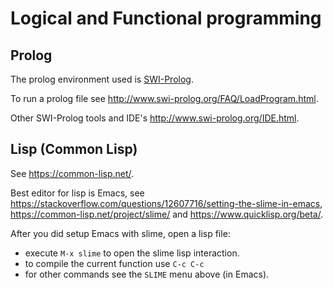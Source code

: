# Logical and Functional programming

## Prolog
The prolog environment used is [SWI-Prolog](http://www.swi-prolog.org/).

To run a prolog file see http://www.swi-prolog.org/FAQ/LoadProgram.html.

Other SWI-Prolog tools and IDE's http://www.swi-prolog.org/IDE.html.

## Lisp (Common Lisp)
See https://common-lisp.net/.

Best editor for lisp is Emacs, see https://stackoverflow.com/questions/12607716/setting-the-slime-in-emacs, https://common-lisp.net/project/slime/ and https://www.quicklisp.org/beta/.

After you did setup Emacs with slime, open a lisp file:
- execute `M-x slime` to open the slime lisp interaction.
- to compile the current function use `C-c C-c`
- for other commands see the `SLIME` menu above (in Emacs).

